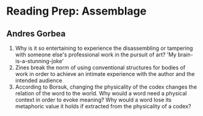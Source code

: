 # Reading Prep: Assemblage
## Andres Gorbea
1. Why is it so entertaining to experience the disassembling or tampering with someone else's professional work in the pursuit of art? 'My brain-is-a-stunning-joke'
2. Zines break the norm of using conventional structures for bodies of work in order to achieve an intimate experience with the author and the intended audience
3. According to Borsuk, changing the physicality of the codex changes the relation of the word to the world.  Why would a word need a physical context in order to evoke meaning? Why would a word lose its metaphoric value it holds if extracted from the physicality of a codex?

